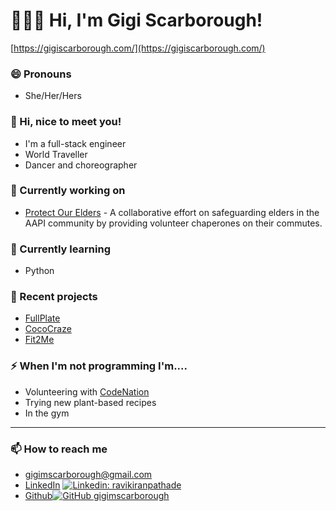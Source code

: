 # 👩🏾‍💻 Hi, I'm Gigi Scarborough!
[https://gigiscarborough.com/](https://gigiscarborough.com/)

### 😄 Pronouns
* She/Her/Hers

### 💬  Hi, nice to meet you!
* I'm a full-stack engineer 
* World Traveller
* Dancer and choreographer


### 🔭  Currently working on
* [Protect Our Elders](http://protect-our-elders.herokuapp.com/#/) - A collaborative effort on safeguarding elders in the AAPI community by providing volunteer chaperones on their commutes.

### 🌱  Currently learning
* Python

### 👯 Recent projects
* [FullPlate](http://fullplate.herokuapp.com)
* [CocoCraze](https://gigiscarborough.com/Coco-Craze/)
* [Fit2Me](http://fit2me.herokuapp.com)

### ⚡ When I'm not programming I'm....
* Volunteering with [CodeNation](https://codenation.org/)
* Trying new plant-based recipes
* In the gym

---


### 📫 How to reach me
* gigimscarborough@gmail.com
* [LinkedIn](https://www.linkedin.com/in/gigimscarborough/) [![Linkedin: ravikiranpathade](https://img.shields.io/badge/-gigimscarborough-blue?style=flat-square&logo=Linkedin&logoColor=white&link=https://www.linkedin.com/in/ravikiranpathade/)](https://www.linkedin.com/in/gigimscarborough/)
* [Github](https://github.com/gigimscarborough)[![GitHub gigimscarborough](https://img.shields.io/github/followers/gigimscarborough?label=follow&style=social)](https://github.com/gigimscarborough)


